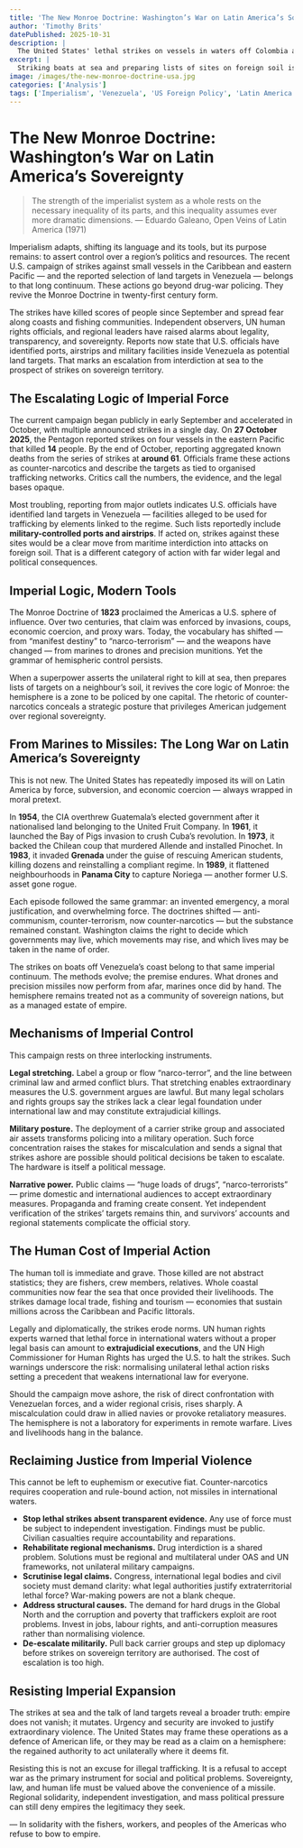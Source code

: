 ```yaml
---
title: 'The New Monroe Doctrine: Washington’s War on Latin America’s Sovereignty'
author: 'Timothy Brits'
datePublished: 2025-10-31
description: |
  The United States' lethal strikes on vessels in waters off Colombia and Venezuela — and reports that the US has identified land targets inside Venezuela — are not isolated acts of law enforcement. They are a twenty-first century reassertion of hemispheric control: empire in new clothing.
excerpt: |
  Striking boats at sea and preparing lists of sites on foreign soil is not counter-narcotics. It is a revival of Monroe Doctrine logic: the hemisphere policed by a single empire.
image: /images/the-new-monroe-doctrine-usa.jpg
categories: ['Analysis']
tags: ['Imperialism', 'Venezuela', 'US Foreign Policy', 'Latin America']
---
```


# The New Monroe Doctrine: Washington’s War on Latin America’s Sovereignty

> The strength of the imperialist system as a whole rests on the necessary inequality of its parts, and this inequality assumes ever more dramatic dimensions.
> — Eduardo Galeano, Open Veins of Latin America (1971)

Imperialism adapts, shifting its language and its tools, but its purpose remains: to assert control over a region’s politics and resources. The recent U.S. campaign of strikes against small vessels in the Caribbean and eastern Pacific — and the reported selection of land targets in Venezuela — belongs to that long continuum. These actions go beyond drug-war policing. They revive the Monroe Doctrine in twenty-first century form.

The strikes have killed scores of people since September and spread fear along coasts and fishing communities. Independent observers, UN human rights officials, and regional leaders have raised alarms about legality, transparency, and sovereignty. Reports now state that U.S. officials have identified ports, airstrips and military facilities inside Venezuela as potential land targets. That marks an escalation from interdiction at sea to the prospect of strikes on sovereign territory.

## The Escalating Logic of Imperial Force

The current campaign began publicly in early September and accelerated in October, with multiple announced strikes in a single day. On **27 October 2025**, the Pentagon reported strikes on four vessels in the eastern Pacific that killed **14** people. By the end of October, reporting aggregated known deaths from the series of strikes at **around 61**. Officials frame these actions as counter-narcotics and describe the targets as tied to organised trafficking networks. Critics call the numbers, the evidence, and the legal bases opaque.

Most troubling, reporting from major outlets indicates U.S. officials have identified land targets in Venezuela — facilities alleged to be used for trafficking by elements linked to the regime. Such lists reportedly include **military-controlled ports and airstrips**. If acted on, strikes against these sites would be a clear move from maritime interdiction into attacks on foreign soil. That is a different category of action with far wider legal and political consequences.

## Imperial Logic, Modern Tools

The Monroe Doctrine of **1823** proclaimed the Americas a U.S. sphere of influence. Over two centuries, that claim was enforced by invasions, coups, economic coercion, and proxy wars. Today, the vocabulary has shifted — from “manifest destiny” to “narco-terrorism” — and the weapons have changed — from marines to drones and precision munitions. Yet the grammar of hemispheric control persists.

When a superpower asserts the unilateral right to kill at sea, then prepares lists of targets on a neighbour’s soil, it revives the core logic of Monroe: the hemisphere is a zone to be policed by one capital. The rhetoric of counter-narcotics conceals a strategic posture that privileges American judgement over regional sovereignty.

## From Marines to Missiles: The Long War on Latin America’s Sovereignty

This is not new. The United States has repeatedly imposed its will on Latin America by force, subversion, and economic coercion — always wrapped in moral pretext.

In **1954**, the CIA overthrew Guatemala’s elected government after it nationalised land belonging to the United Fruit Company. In **1961**, it launched the Bay of Pigs invasion to crush Cuba’s revolution. In **1973**, it backed the Chilean coup that murdered Allende and installed Pinochet. In **1983**, it invaded **Grenada** under the guise of rescuing American students, killing dozens and reinstalling a compliant regime. In **1989**, it flattened neighbourhoods in **Panama City** to capture Noriega — another former U.S. asset gone rogue.

Each episode followed the same grammar: an invented emergency, a moral justification, and overwhelming force. The doctrines shifted — anti-communism, counter-terrorism, now counter-narcotics — but the substance remained constant. Washington claims the right to decide which governments may live, which movements may rise, and which lives may be taken in the name of order.

The strikes on boats off Venezuela’s coast belong to that same imperial continuum. The methods evolve; the premise endures. What drones and precision missiles now perform from afar, marines once did by hand. The hemisphere remains treated not as a community of sovereign nations, but as a managed estate of empire.

## Mechanisms of Imperial Control

This campaign rests on three interlocking instruments.

**Legal stretching.** Label a group or flow “narco-terror”, and the line between criminal law and armed conflict blurs. That stretching enables extraordinary measures the U.S. government argues are lawful. But many legal scholars and rights groups say the strikes lack a clear legal foundation under international law and may constitute extrajudicial killings.

**Military posture.** The deployment of a carrier strike group and associated air assets transforms policing into a military operation. Such force concentration raises the stakes for miscalculation and sends a signal that strikes ashore are possible should political decisions be taken to escalate. The hardware is itself a political message.

**Narrative power.** Public claims — “huge loads of drugs”, “narco-terrorists” — prime domestic and international audiences to accept extraordinary measures. Propaganda and framing create consent. Yet independent verification of the strikes’ targets remains thin, and survivors’ accounts and regional statements complicate the official story.

## The Human Cost of Imperial Action

The human toll is immediate and grave. Those killed are not abstract statistics; they are fishers, crew members, relatives. Whole coastal communities now fear the sea that once provided their livelihoods. The strikes damage local trade, fishing and tourism — economies that sustain millions across the Caribbean and Pacific littorals.

Legally and diplomatically, the strikes erode norms. UN human rights experts warned that lethal force in international waters without a proper legal basis can amount to **extrajudicial executions**, and the UN High Commissioner for Human Rights has urged the U.S. to halt the strikes. Such warnings underscore the risk: normalising unilateral lethal action risks setting a precedent that weakens international law for everyone.

Should the campaign move ashore, the risk of direct confrontation with Venezuelan forces, and a wider regional crisis, rises sharply. A miscalculation could draw in allied navies or provoke retaliatory measures. The hemisphere is not a laboratory for experiments in remote warfare. Lives and livelihoods hang in the balance.

## Reclaiming Justice from Imperial Violence

This cannot be left to euphemism or executive fiat. Counter-narcotics requires cooperation and rule-bound action, not missiles in international waters.

- **Stop lethal strikes absent transparent evidence.** Any use of force must be subject to independent investigation. Findings must be public. Civilian casualties require accountability and reparations.
- **Rehabilitate regional mechanisms.** Drug interdiction is a shared problem. Solutions must be regional and multilateral under OAS and UN frameworks, not unilateral military campaigns.
- **Scrutinise legal claims.** Congress, international legal bodies and civil society must demand clarity: what legal authorities justify extraterritorial lethal force? War-making powers are not a blank cheque.
- **Address structural causes.** The demand for hard drugs in the Global North and the corruption and poverty that traffickers exploit are root problems. Invest in jobs, labour rights, and anti-corruption measures rather than normalising violence.
- **De-escalate militarily.** Pull back carrier groups and step up diplomacy before strikes on sovereign territory are authorised. The cost of escalation is too high.

## Resisting Imperial Expansion

The strikes at sea and the talk of land targets reveal a broader truth: empire does not vanish; it mutates. Urgency and security are invoked to justify extraordinary violence. The United States may frame these operations as a defence of American life, or they may be read as a claim on a hemisphere: the regained authority to act unilaterally where it deems fit.

Resisting this is not an excuse for illegal trafficking. It is a refusal to accept war as the primary instrument for social and political problems. Sovereignty, law, and human life must be valued above the convenience of a missile. Regional solidarity, independent investigation, and mass political pressure can still deny empires the legitimacy they seek.

— In solidarity with the fishers, workers, and peoples of the Americas who refuse to bow to empire.
